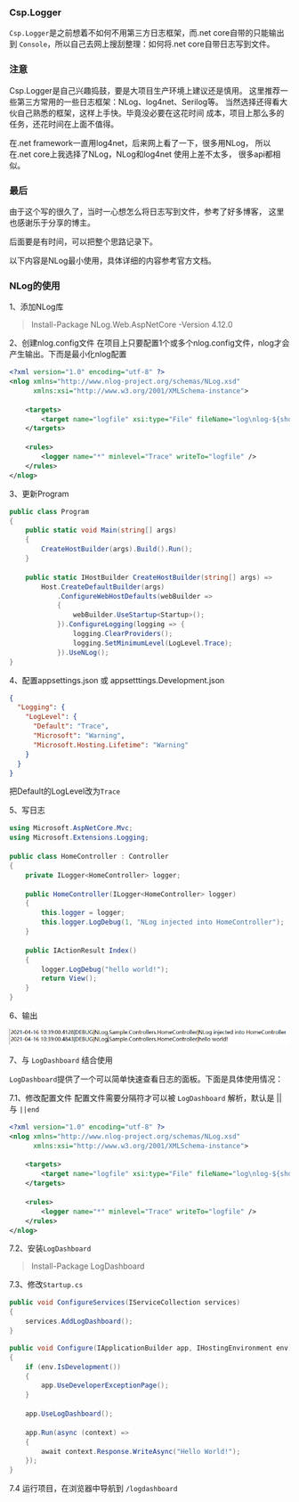 ﻿### Csp.Logger
`Csp.Logger`是之前想着不如何不用第三方日志框架，而.net core自带的只能输出到
`Console`，所以自己去网上搜刮整理：如何将.net core自带日志写到文件。

### 注意
Csp.Logger是自己兴趣捣鼓，要是大项目生产环境上建议还是慎用。
这里推荐一些第三方常用的一些日志框架：NLog、log4net、Serilog等。
当然选择还得看大伙自己熟悉的框架，这样上手快。毕竟没必要在这花时间
成本，项目上那么多的任务，还花时间在上面不值得。

在.net framework一直用log4net，后来网上看了一下，很多用NLog，
所以在.net core上我选择了NLog，NLog和log4net 使用上差不太多，
很多api都相似。

### 最后
由于这个写的很久了，当时一心想怎么将日志写到文件，参考了好多博客，
这里也感谢乐于分享的博主。

后面要是有时间，可以把整个思路记录下。

以下内容是NLog最小使用，具体详细的内容参考官方文档。

### NLog的使用
1、添加NLog库
>Install-Package NLog.Web.AspNetCore -Version 4.12.0

2、创建nlog.config文件
在项目上只要配置1个或多个nlog.config文件，nlog才会产生输出。下而是最小化nlog配置

``` xml
<?xml version="1.0" encoding="utf-8" ?>
<nlog xmlns="http://www.nlog-project.org/schemas/NLog.xsd"
      xmlns:xsi="http://www.w3.org/2001/XMLSchema-instance">

	<targets>
		<target name="logfile" xsi:type="File" fileName="log\nlog-${shortdate}.log" />
	</targets>

	<rules>
		<logger name="*" minlevel="Trace" writeTo="logfile" />
	</rules>
</nlog>
```

3、更新Program


``` C#
public class Program
{
    public static void Main(string[] args)
    {
        CreateHostBuilder(args).Build().Run();
    }

    public static IHostBuilder CreateHostBuilder(string[] args) =>
        Host.CreateDefaultBuilder(args)
            .ConfigureWebHostDefaults(webBuilder =>
            {
                webBuilder.UseStartup<Startup>();
            }).ConfigureLogging(logging => {
                logging.ClearProviders();
                logging.SetMinimumLevel(LogLevel.Trace);
            }).UseNLog();
}
```

4、配置appsettings.json 或 appsetttings.Development.json

``` json
{
  "Logging": {
    "LogLevel": {
      "Default": "Trace",
      "Microsoft": "Warning",
      "Microsoft.Hosting.Lifetime": "Warning"
    }
  }
}
```

把Default的LogLevel改为`Trace`

5、写日志

``` C#
using Microsoft.AspNetCore.Mvc;
using Microsoft.Extensions.Logging;

public class HomeController : Controller
{
    private ILogger<HomeController> logger;

    public HomeController(ILogger<HomeController> logger)
    {
        this.logger = logger;
        this.logger.LogDebug(1, "NLog injected into HomeController");
    }

    public IActionResult Index()
    {
        logger.LogDebug("hello world!");
        return View();
    }
}
```


6、输出

![File](file.png)

7、与 `LogDashboard` 结合使用

`LogDashboard`提供了一个可以简单快速查看日志的面板。下面是具体使用情况：

7.1、修改配置文件
配置文件需要分隔符才可以被 `LogDashboard` 解析，默认是 || 与 `||end`

``` xml
<?xml version="1.0" encoding="utf-8" ?>
<nlog xmlns="http://www.nlog-project.org/schemas/NLog.xsd"
      xmlns:xsi="http://www.w3.org/2001/XMLSchema-instance">

	<targets>
		<target name="logfile" xsi:type="File" fileName="log\nlog-${shortdate}.log" layout="${longdate}||${level}||${logger}||${message}||${exception:format=ToString:innerFormat=ToString:maxInnerExceptionLevel=10:separator=\r\n}||end" />
	</targets>

	<rules>
		<logger name="*" minlevel="Trace" writeTo="logfile" />
	</rules>
</nlog>
```

7.2、安装`LogDashboard`

> Install-Package LogDashboard

7.3、修改`Startup.cs`

``` c#
public void ConfigureServices(IServiceCollection services)
{
    services.AddLogDashboard();
}
```

``` c#
public void Configure(IApplicationBuilder app, IHostingEnvironment env)
{
    if (env.IsDevelopment())
    {
        app.UseDeveloperExceptionPage();
    }

    app.UseLogDashboard();

    app.Run(async (context) =>
    {
        await context.Response.WriteAsync("Hello World!");
    });
}
```

7.4 运行项目，在浏览器中导航到 `/logdashboard`